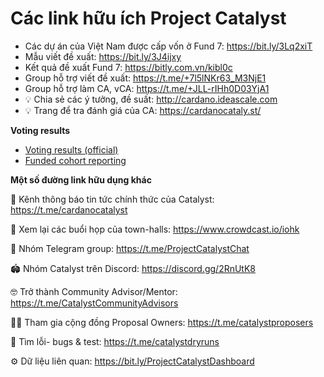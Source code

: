 Các link hữu ích Project Catalyst
===============================
- Các dự án của Việt Nam được cấp vốn ở Fund 7: https://bit.ly/3Lq2xiT
- Mẫu viết đề xuất: https://bit.ly/3J4ijxy
- Kết quả đề xuất Fund 7: https://bitly.com.vn/kibl0c
- Group hỗ trợ viết đề xuất: https://t.me/+7l5lNKr63_M3NjE1
- Group hỗ trợ làm CA, vCA: https://t.me/+JLL-rIHh0D03YjA1
- 💡 Chia sẻ các ý tưởng, đề suất: http://cardano.ideascale.com
- 💡 Trang để tra đánh giá của CA: https://cardanocataly.st/

**Voting results**

- [Voting results (official)](https://cardano.ideascale.com/a/pages/results)
- [Funded cohort reporting](https://docs.google.com/spreadsheets/d/1e-HBO-UTFyT9aoTWhHQwqaRkjfJN7MXHwxnN9KsNuyc/edit#gid=495459176)

**Một số đường link hữu dụng khác**

📣  Kênh thông báo tin tức chính thức của Catalyst: https://t.me/cardanocatalyst 

🎥  Xem lại các buổi họp của  town-halls: https://www.crowdcast.io/iohk  

💬  Nhóm Telegram group: https://t.me/ProjectCatalystChat  

🏟  Nhóm Catalyst trên Discord: https://discord.gg/2RnUtK8  

🤓  Trở thành Community Advisor/Mentor: https://t.me/CatalystCommunityAdvisors 

👩‍🔬 Tham gia cộng đồng Proposal Owners: https://t.me/catalystproposers 

🐛  Tìm lỗi- bugs & test: https://t.me/catalystdryruns 

⚙️  Dữ liệu liên quan: https://bit.ly/ProjectCatalystDashboard 
